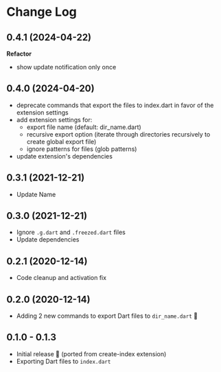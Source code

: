 # Change Log

## 0.4.1 (2024-04-22)

**Refactor**

- show update notification only once

## 0.4.0 (2024-04-20)

- deprecate commands that export the files to index.dart in favor of the extension settings
- add extension settings for:
  - export file name (default: dir_name.dart)
  - recursive export option (iterate through directories recursively to create global export file)
  - ignore patterns for files (glob patterns)
- update extension's dependencies

## 0.3.1 (2021-12-21)

- Update Name

## 0.3.0 (2021-12-21)

- Ignore `.g.dart` and `.freezed.dart` files
- Update dependencies

## 0.2.1 (2020-12-14)

- Code cleanup and activation fix

## 0.2.0 (2020-12-14)

- Adding 2 new commands to export Dart files to `dir_name.dart` 🚀

## 0.1.0 - 0.1.3

- Initial release 🌱 (ported from create-index extension)
- Exporting Dart files to `index.dart`
